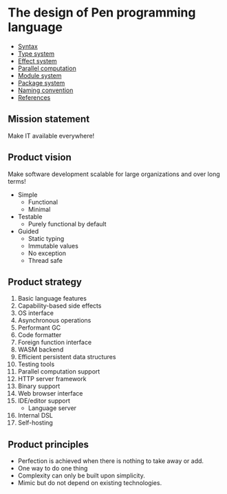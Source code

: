 # The design of Pen programming language

- [Syntax](syntax.md)
- [Type system](type_system.md)
- [Effect system](effect_system.md)
- [Parallel computation](parallel_computation.md)
- [Module system](module_system.md)
- [Package system](package_system.md)
- [Naming convention](naming_convention.md)
- [References](https://github.com/raviqqe/language-design)

## Mission statement

Make IT available everywhere!

## Product vision

Make software development scalable for large organizations and over long terms!

- Simple
  - Functional
  - Minimal
- Testable
  - Purely functional by default
- Guided
  - Static typing
  - Immutable values
  - No exception
  - Thread safe

## Product strategy

1. Basic language features
1. Capability-based side effects
1. OS interface
1. Asynchronous operations
1. Performant GC
1. Code formatter
1. Foreign function interface
1. WASM backend
1. Efficient persistent data structures
1. Testing tools
1. Parallel computation support
1. HTTP server framework
1. Binary support
1. Web browser interface
1. IDE/editor support
   - Language server
1. Internal DSL
1. Self-hosting

## Product principles

- Perfection is achieved when there is nothing to take away or add.
- One way to do one thing
- Complexity can only be built upon simplicity.
- Mimic but do not depend on existing technologies.
